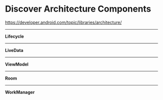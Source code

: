 
Discover Architecture Components
=============================

https://developer.android.com/topic/libraries/architecture/  

--------------------------------------

**Lifecycle**

--------------------------------------
**LiveData**

--------------------------------------
**ViewModel**  

--------------------------------------
**Room**  

--------------------------------------
**WorkManager**
